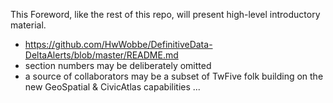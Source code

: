 This Foreword, like the rest of this repo, will present high-level introductory material.

* https://github.com/HwWobbe/DefinitiveData-DeltaAlerts/blob/master/README.md
* section numbers may be deliberately omitted
* a source of collaborators may be a subset of TwFive folk building on the new GeoSpatial & CivicAtlas capabilities
...
